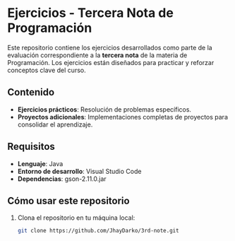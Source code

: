 # Ejercicios - Tercera Nota de Programación

Este repositorio contiene los ejercicios desarrollados como parte de la evaluación correspondiente a la **tercera nota** de la materia de Programación. Los ejercicios están diseñados para practicar y reforzar conceptos clave del curso.

## Contenido

- **Ejercicios prácticos**: Resolución de problemas específicos.
- **Proyectos adicionales**: Implementaciones completas de proyectos para consolidar el aprendizaje.

## Requisitos

- **Lenguaje**: Java
- **Entorno de desarrollo**: Visual Studio Code
- **Dependencias**: gson-2.11.0.jar

## Cómo usar este repositorio

1. Clona el repositorio en tu máquina local:
   ```bash
   git clone https://github.com/JhayDarko/3rd-note.git
